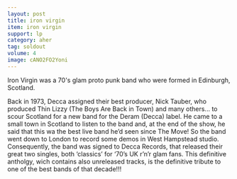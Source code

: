 ```yaml
---
layout: post
title: iron virgin
item: iron virgin
support: lp
category: aher
tag: soldout
volume: 4
image: cANO2FO2Yoni
---
```


Iron Virgin was a 70's glam proto punk band who were formed in Edinburgh, Scotland.

Back in 1973, Decca assigned their best producer, Nick Tauber, who produced Thin Lizzy (The Boys Are Back in Town) and many others... to scour Scotland for a new band for the Deram (Decca) label. He came to a small town in Scotland to listen to the band and, at the end of the show, he said that this wa the best live band he’d seen since The Move! So the band went down to London to record some demos in West Hampstead studio. Consequently, the band was signed to Decca Records, that released their great two singles, both ‘classics’ for ‘70’s UK r’n’r glam fans. This definitive antholgy, wich contains also unreleased tracks, is the definitive tribute to one of the best bands of that decade!!!
